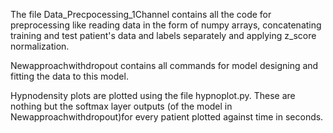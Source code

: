 The file Data_Precpocessing_1Channel contains all the code for preprocessing like reading data in the form of numpy arrays, concatenating training and test patient's data and labels separately and applying z_score normalization.

Newapproachwithdropout contains all commands for model designing and fitting the data to this model.

Hypnodensity plots are plotted using the file hypnoplot.py. These are nothing but the softmax layer outputs (of the model in Newapproachwithdropout)for every patient plotted against time in seconds.


